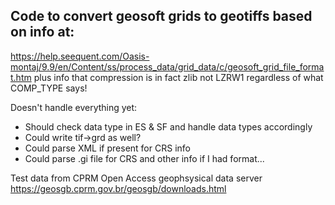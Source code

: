 ## Code to convert geosoft grids to geotiffs based on info at:

https://help.seequent.com/Oasis-montaj/9.9/en/Content/ss/process_data/grid_data/c/geosoft_grid_file_format.htm plus info that compression is in fact zlib not LZRW1 regardless of what COMP_TYPE says!

Doesn't handle everything yet:      
- Should check data type in ES & SF and handle data types accordingly
- Could write tif->grd as well?
- Could parse XML if present for CRS info
- Could parse .gi file for CRS and other info if I had format...
   
Test data from CPRM Open Access geophsysical data server https://geosgb.cprm.gov.br/geosgb/downloads.html
